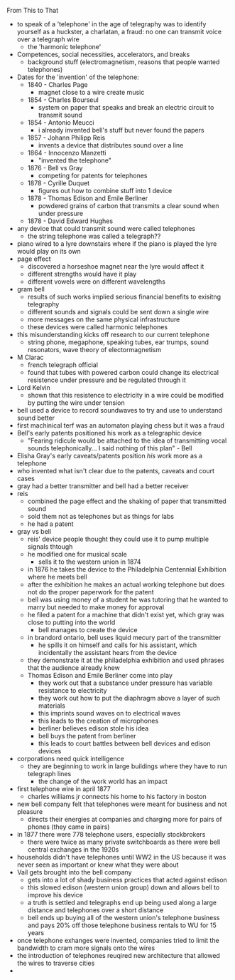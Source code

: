 From This to That

- to speak of a 'telephone' in the age of telegraphy was to identify yourself as a huckster, a charlatan, a fraud: no one can transmit voice over a telegraph wire
	- the 'harmonic telephone'
- Competences, social necessities, accelerators, and breaks
	- background stuff (electromagnetism, reasons that people wanted telephones)
- Dates for the 'invention' of the telephone:
	- 1840 - Charles Page
		- magnet close to a wire create music
	- 1854 - Charles Bourseul
		- system on paper that speaks and break an electric circuit to transmit sound
	- 1854 - Antonio Meucci
		- i already invented bell's stuff but never found the papers
	- 1857 - Johann Philipp Reis
		- invents a device that distributes sound over a line
	- 1864 - Innocenzo Manzetti
		- "invented the telephone"
	- 1876 - Bell vs Gray
		- competing for patents for telephones
	- 1878 - Cyrille Duquet
		- figures out how to combine stuff into 1 device
	- ­1878 - Thomas Edison and Emile Berliner
		- powdered grains of carbon that transmits a clear sound when under pressure
	- 1878 - David Edward Hughes
- any device that could transmit sound were called telephones
	- the string telephone was called a telegraph??
- piano wired to a lyre downstairs where if the piano is played the lyre would play on its own
- page effect
	- discovered a horseshoe magnet near the lyre would affect it
	- different strengths would have it play
	- different vowels were on different wavelengths
- gram bell
	- results of such works implied serious financial benefits to exisitng telegraphy
	- different sounds and signals could be sent down a single wire
	- more messages on the same physical infrastructure
	- these devices were called harmonic telephones
- this misunderstanding kicks off research to our current telephone
	- string phone, megaphone, speaking tubes, ear trumps, sound resonators, wave theory of electormagnetism
- M Clarac
	- french telegraph official
	- found that tubes with powered carbon could change its electrical resistence under pressure and be regulated through it
- Lord Kelvin
	- shown that this resistence to electricity in a wire could be modified by putting the wire under tension
- bell used a device to record soundwaves to try and use to understand sound better
- first machinical terf was an automaton playing chess but it was a fraud
- Bell's early patents positioned his work as a telegraphic device
	- "Fearing ridicule would be attached to the idea of transmitting vocal sounds telephonically... I said nothing of this plan" - Bell
- Elisha Gray's early caveats/patents position _his_ work more as a telephone
- who invented what isn't clear due to the patents, caveats and court cases
- gray had a better transmitter and bell had a better receiver
- reis
	- combined the page effect and the shaking of paper that transmitted sound
	- sold them not as telephones but as things for labs
	- he had a patent
- gray vs bell
	- reis' device people thought they could use it to pump multiple signals thtough
	- he modified one for musical scale
		- sells it to the western union in 1874
	- in 1876 he takes the device to the Philadelphia Centennial Exhibition where he meets bell
	- after the exhibition he makes an actual working telephone but does not do the proper paperwork for the patent
	- bell was using money of a student he was tutoring that he wanted to marry but needed to make money for approval
	- he filed a patent for a machine that didn't exist yet, which gray was close to putting into the world
		- bell manages to create the device
	- in brandord ontario, bell uses liquid mecury part of the transmitter
		- he spills it on himself and calls for his assistant, which incidentally the assistant hears from the device
	- they demonstrate it at the philadelphia exhibition and used phrases that the audience already knew
	- Thomas Edison and Emile Berliner come into play
		- they work out that a substance under pressure has variable resistance to electricity
		- they work out how to put the diaphragm above a layer of such materials
		- this imprints sound waves on to electrical waves
		- this leads to the creation of microphones
		- berliner believes edison stole his idea
		- bell buys the patent from berliner
		- this leads to court battles between bell devices and edison devices
- corporations need quick intelligence
	- they are beginning to work in large buildings where they have to run telegraph lines
		- the change of the work world has an impact
- first telephone wire in april 1877
	- charles williams jr connects his home to his factory in boston
- new bell company felt that telephones were meant for business and not pleasure
	- directs their energies at companies and charging more for pairs of phones (they came in pairs)
- in 1877 there were 778 telephone users, especially stockbrokers
	- there were twice as many private switchboards as there were bell central exchanges in the 1920s
- households didn't have telephones until WW2 in the US because it was never seen as important or knew what they were about
- Vail gets brought into the bell company
	- gets into a lot of shady business practices that acted against edison
	- this slowed edison (western union group) down and allows bell to improve his device
	- a truth is settled and telegraphs end up being used along a large distance and telephones over a short distance
	- bell ends up buying all of the western union's telephone business and pays 20% off those telephone business rentals to WU for 15 years
- once telephone exhanges were invented, companies tried to limit the bandwidth to cram more signals onto the wires
- the introduction of telephones reuqired new architecture that allowed the wires to traverse cities
- 